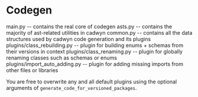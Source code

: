 # Codegen

main.py -- contains the real core of codegen
asts.py -- contains the majority of ast-related utilities in cadwyn
common.py -- contains all the data structures used by cadwyn code generation and its plugins
plugins/class_rebuilding.py -- plugin for building enums + schemas from their versions in context
plugins/class_renaming.py -- plugin for globally renaming classes such as schemas or enums
plugins/import_auto_adding.py -- plugin for adding missing imports from other files or libraries

You are free to overwrite any and all default plugins using the optional arguments of `generate_code_for_versioned_packages`.